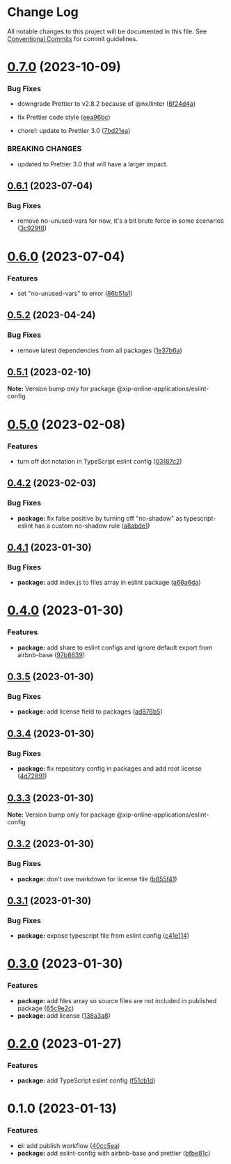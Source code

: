 # Change Log

All notable changes to this project will be documented in this file.
See [Conventional Commits](https://conventionalcommits.org) for commit guidelines.

# [0.7.0](https://github.com/xip-online-applications/configs/compare/@xip-online-applications/eslint-config@0.6.1...@xip-online-applications/eslint-config@0.7.0) (2023-10-09)

### Bug Fixes

- downgrade Prettier to v2.8.2 because of @nx/linter ([6f24d4a](https://github.com/xip-online-applications/configs/commit/6f24d4a0a2f0cb6ba84c7f961ff7fe34ae1aacfd))
- fix Prettier code style ([eea96bc](https://github.com/xip-online-applications/configs/commit/eea96bca13aa050b432a5399702db5a50b290673))

- chore!: update to Prettier 3.0 ([7bd21ea](https://github.com/xip-online-applications/configs/commit/7bd21ea544dc66f5b169d13d47b62130120b71ce))

### BREAKING CHANGES

- updated to Prettier 3.0 that will have a larger impact.

## [0.6.1](https://github.com/xip-online-applications/configs/compare/@xip-online-applications/eslint-config@0.6.0...@xip-online-applications/eslint-config@0.6.1) (2023-07-04)

### Bug Fixes

- remove no-unused-vars for now, it's a bit brute force in some scenarios ([3c929f8](https://github.com/xip-online-applications/configs/commit/3c929f86554975ef8d93f961401a248250e5d7aa))

# [0.6.0](https://github.com/xip-online-applications/configs/compare/@xip-online-applications/eslint-config@0.5.2...@xip-online-applications/eslint-config@0.6.0) (2023-07-04)

### Features

- set "no-unused-vars" to error ([86b51a1](https://github.com/xip-online-applications/configs/commit/86b51a1ee7dbbfd9066487b21600d733313d113b))

## [0.5.2](https://github.com/xip-online-applications/configs/compare/@xip-online-applications/eslint-config@0.5.1...@xip-online-applications/eslint-config@0.5.2) (2023-04-24)

### Bug Fixes

- remove latest dependencies from all packages ([1e37b6a](https://github.com/xip-online-applications/configs/commit/1e37b6ae55a3598b6017cb6a8881a34afb8a2387))

## [0.5.1](https://github.com/xip-online-applications/configs/compare/@xip-online-applications/eslint-config@0.5.0...@xip-online-applications/eslint-config@0.5.1) (2023-02-10)

**Note:** Version bump only for package @xip-online-applications/eslint-config

# [0.5.0](https://github.com/xip-online-applications/configs/compare/@xip-online-applications/eslint-config@0.4.2...@xip-online-applications/eslint-config@0.5.0) (2023-02-08)

### Features

- turn off dot notation in TypeScript eslint config ([03187c2](https://github.com/xip-online-applications/configs/commit/03187c2aec41e18ca29bd48c98042c3fc0d7ce8d))

## [0.4.2](https://github.com/xip-online-applications/configs/compare/@xip-online-applications/eslint-config@0.4.1...@xip-online-applications/eslint-config@0.4.2) (2023-02-03)

### Bug Fixes

- **package:** fix false positive by turning off "no-shadow" as typescript-eslint has a custom no-shadow rule ([a8abde1](https://github.com/xip-online-applications/configs/commit/a8abde1597be433e2a53bb3d17844568948001ab))

## [0.4.1](https://github.com/xip-online-applications/configs/compare/@xip-online-applications/eslint-config@0.4.0...@xip-online-applications/eslint-config@0.4.1) (2023-01-30)

### Bug Fixes

- **package:** add index.js to files array in eslint package ([a68a6da](https://github.com/xip-online-applications/configs/commit/a68a6da616167957df7b5d009c9ca5f6872988b9))

# [0.4.0](https://github.com/xip-online-applications/configs/compare/@xip-online-applications/eslint-config@0.3.5...@xip-online-applications/eslint-config@0.4.0) (2023-01-30)

### Features

- **package:** add share to eslint configs and ignore default export from airbnb-base ([97b8639](https://github.com/xip-online-applications/configs/commit/97b8639c4301c14f8821f6e1f04cb6e7e13aee12))

## [0.3.5](https://github.com/xip-online-applications/configs/compare/@xip-online-applications/eslint-config@0.3.4...@xip-online-applications/eslint-config@0.3.5) (2023-01-30)

### Bug Fixes

- **package:** add license field to packages ([ad876b5](https://github.com/xip-online-applications/configs/commit/ad876b5bd30e5c2c963028de6ab63351159222ae))

## [0.3.4](https://github.com/xip-online-applications/configs/compare/@xip-online-applications/eslint-config@0.3.3...@xip-online-applications/eslint-config@0.3.4) (2023-01-30)

### Bug Fixes

- **package:** fix repository config in packages and add root license ([4d72891](https://github.com/xip-online-applications/configs/commit/4d728911fe22868ca0a5963569ce370a889a7f1a))

## [0.3.3](https://github.com/xip-online-applications/configs/compare/@xip-online-applications/eslint-config@0.3.2...@xip-online-applications/eslint-config@0.3.3) (2023-01-30)

**Note:** Version bump only for package @xip-online-applications/eslint-config

## [0.3.2](https://github.com/xip-online-applications/configs/compare/@xip-online-applications/eslint-config@0.3.1...@xip-online-applications/eslint-config@0.3.2) (2023-01-30)

### Bug Fixes

- **package:** don't use markdown for license file ([b855f41](https://github.com/xip-online-applications/configs/commit/b855f41100d5748769b9996d6005e6dabbdc87db))

## [0.3.1](https://github.com/xip-online-applications/configs/compare/@xip-online-applications/eslint-config@0.3.0...@xip-online-applications/eslint-config@0.3.1) (2023-01-30)

### Bug Fixes

- **package:** expose typescript file from eslint config ([c41e114](https://github.com/xip-online-applications/configs/commit/c41e11475c9c8931315e0c6996590d7fba637975))

# [0.3.0](https://github.com/xip-online-applications/configs/compare/@xip-online-applications/eslint-config@0.2.0...@xip-online-applications/eslint-config@0.3.0) (2023-01-30)

### Features

- **package:** add files array so source files are not included in published package ([65c9e2c](https://github.com/xip-online-applications/configs/commit/65c9e2c09a74bb3ca31c2ddb4b79120aa0470ac0))
- **package:** add license ([138a3a8](https://github.com/xip-online-applications/configs/commit/138a3a8c5b0ef44e9832e5abf071aa33e734ff21))

# [0.2.0](https://github.com/xip-online-applications/configs/compare/@xip-online-applications/eslint-config@0.1.0...@xip-online-applications/eslint-config@0.2.0) (2023-01-27)

### Features

- **package:** add TypeScript eslint config ([f51cb1d](https://github.com/xip-online-applications/configs/commit/f51cb1d5d36562dc3a2692472f149a08596ce13e))

# 0.1.0 (2023-01-13)

### Features

- **ci:** add publish workflow ([40cc5ea](https://github.com/xip-online-applications/configs/commit/40cc5eabfd830088ab3da7597c3ab8b00b030f34))
- **package:** add eslint-config with airbnb-base and prettier ([bfbe81c](https://github.com/xip-online-applications/configs/commit/bfbe81c6a1c6265c1fda5f91fc4dd2dbbd08c6c3))
